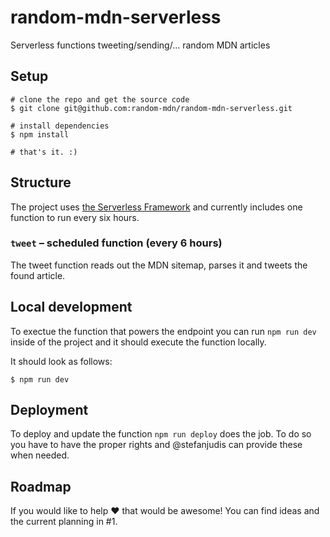 # random-mdn-serverless

Serverless functions tweeting/sending/... random MDN articles

## Setup

```
# clone the repo and get the source code
$ git clone git@github.com:random-mdn/random-mdn-serverless.git

# install dependencies
$ npm install

# that's it. :)
```

## Structure

The project uses [the Serverless Framework](https://serverless.com/) and currently includes one function to run every six hours.

### `tweet` – scheduled function (every 6 hours)

The tweet function reads out the MDN sitemap, parses it and tweets the found article.

## Local development

To exectue the function that powers the endpoint you can run `npm run dev` inside of the project and it should execute the function locally.

It should look as follows:

```
$ npm run dev
```

## Deployment

To deploy and update the function `npm run deploy` does the job. To do so you have to have the proper rights and @stefanjudis can provide these when needed.

## Roadmap

If you would like to help :heart: that would be awesome! You can find ideas and the current planning in #1.
